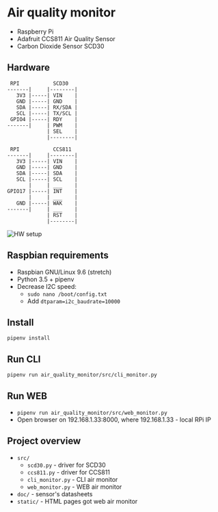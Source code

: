 # Air quality monitor

 * Raspberry Pi
 * Adafruit CCS811 Air Quality Sensor
 * Carbon Dioxide Sensor SCD30

## Hardware
```
 RPI           SCD30
-------|     |--------| 
   3V3 |-----| VIN    |
   GND |-----| GND    |
   SDA |-----| RX/SDA |
   SCL |-----| TX/SCL |
 GPIO4 |-----| RDY    |
-------|     | PWM    |
             | SEL    |
             |--------|
 
 RPI           CCS811
-------|     |--------| 
   3V3 |-----| VIN    |
   GND |-----| GND    |
   SDA |-----| SDA    |
   SCL |-----| SCL    |
       |     | ___    |
GPIO17 |-----| INT    |
       |     | ___    | 
   GND |-----| WAK    |
-------|     | ___    |
             | RST    |
             |--------|
```

![HW setup](https://pp.userapi.com/c846523/v846523934/1421eb/8oMh4Csg5aQ.jpg)

## Raspbian requirements
* Raspbian GNU/Linux 9.6 (stretch)
* Python 3.5 + pipenv
* Decrease I2C speed:
  * `sudo nano /boot/config.txt`
  * Add `dtparam=i2c_baudrate=10000`

## Install
`pipenv install`

## Run CLI
`pipenv run air_quality_monitor/src/cli_monitor.py`

## Run WEB
* `pipenv run air_quality_monitor/src/web_monitor.py`
* Open browser on 192.168.1.33:8000, where 192.168.1.33 - local RPi IP

## Project overview
* `src/`
  * `scd30.py` - driver for SCD30
  * `ccs811.py` - driver for CCS811
  * `cli_monitor.py` - CLI air monitor
  * `web_monitor.py` - WEB air monitor
* `doc/` - sensor's datasheets
* `static/` - HTML pages got web air monitor

